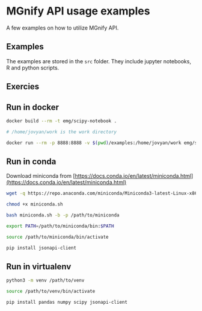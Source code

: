 # MGnify API usage examples

A few examples on how to utilize MGnify API.

## Examples

The examples are stored in the `src` folder. They include jupyter notebooks, R and python scripts.


## Exercies

## Run in docker

```bash
docker build --rm -t emg/scipy-notebook .

# /home/jovyan/work is the work directory 

docker run --rm -p 8888:8888 -v $(pwd)/examples:/home/jovyan/work emg/scipy-notebook start-notebook.sh
```

## Run in conda

Download miniconda from [https://docs.conda.io/en/latest/miniconda.html](https://docs.conda.io/en/latest/miniconda.html)

```bash
wget -q https://repo.anaconda.com/miniconda/Miniconda3-latest-Linux-x86_64.sh -O miniconda.sh

chmod +x miniconda.sh

bash miniconda.sh -b -p /path/to/miniconda

export PATH=/path/to/miniconda/bin:$PATH

source /path/to/miniconda/bin/activate

pip install jsonapi-client
```

## Run in virtualenv

```bash
python3 -m venv /path/to/venv

source /path/to/venv/bin/activate

pip install pandas numpy scipy jsonapi-client
```
